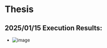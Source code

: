 # Thesis

## 2025/01/15 Execution Results:
* ![image](https://github.com/user-attachments/assets/1f3c1216-c04e-4e08-ac8a-5cca9e4d1d1f)
